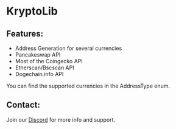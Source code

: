 # KryptoLib
## Features:
- Address Generation for several currencies
- Pancakeswap API
- Most of the Coingecko API
- Etherscan/Bscscan API
- Dogechain.info API

You can find the supported currencies in the AddressType enum.

## Contact:
Join our <a href="https://discord.gg/NbW6JVvxY7">Discord</a> for more info and support.